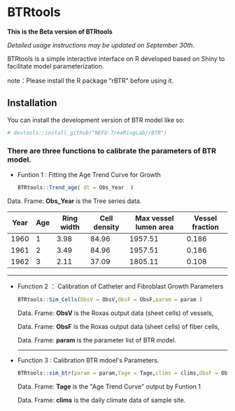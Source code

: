 # BTRtools

<!-- badges: start -->

<!-- badges: end -->

**This is the Beta version of BTRtools**

*Detailed usage instructions may be updated on September 30th.*

BTRtools is a simple interactive interface on R developed based on Shiny to facilitate model parameterization.

note：Please install the R package "rBTR" before using it.


## Installation

You can install the development version of BTR model like so:

```r
# devtools::install_github("NEFU-TreeRingLab/rBTR")
```



### There are three functions to calibrate the parameters of BTR model.

* Funtion 1 : Fitting the Age Trend Curve for Growth

  ```R
  BTRtools::Trend_age( dt = Obs_Year  ) 
  ```

Data. Frame: **Obs_Year** is the Tree series data.

| Year | Age  | Ring width | Cell density | Max vessel lumen area | Vessel fraction |
| ---- | ---- | ---------- | ------------ | --------------------- | --------------- |
| 1960 | 1    | 3.98       | 84.96        | 1957.51               | 0.186           |
| 1961 | 2    | 3.49       | 84.96        | 1957.51               | 0.186           |
| 1962 | 3    | 2.11       | 37.09        | 1805.11               | 0.108           |

------

* Function 2 ： Calibration of Catheter and Fibroblast Growth Parameters

  ```R
  BTRtools::Sim_Cells(ObsV = ObsV,ObsF = ObsF,param = param )
  ```

  Data. Frame: **ObsV** is the Roxas output data (sheet cells) of vessels,

  Data. Frame: **ObsF** is the Roxas output data (sheet cells) of fiber cells,

  Data. Frame: **param** is the parameter list of BTR model.

  ------

* Function 3 : Calibration BTR mdoel's Parameters.

  ```R
  BTRtools::sim_btr(param = param,Tage = Tage,clims = clims,ObsF = ObsF , ObsV = ObsV )
  ```

  Data. Frame: **Tage** is the "Age Trend Curve" output by Funtion 1

  Data. Frame: **clims** is the daily climate data of sample site.


